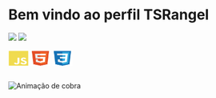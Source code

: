 # Bem vindo ao perfil TSRangel
<div>
<!--   <a href="https://github.com/TSRangel"> -->
  <img height="180em" src="https://github-readme-stats.vercel.app/api?username=TSRangel&show_icons=true&theme=dark&include_all_commits=true&count_private=true"/>
  <img height="180em" src="https://github-readme-stats.vercel.app/api/top-langs/?username=TSRangel&layout=compact&langs_count=6&theme=dark"/>
</div>
<div style="display: inline_block"><br>
  <img align="center" alt="Js" height="30" width="40" src="https://raw.githubusercontent.com/devicons/devicon/master/icons/javascript/javascript-plain.svg ">
  <img align="center" alt="HTML" height="30" width="40" src="https://raw.githubusercontent.com/devicons/devicon/master/icons/html5/html5-original.svg ">
  <img align="center" alt="CSS" height="30" width="40" src="https://raw.githubusercontent.com/devicons/devicon/master/icons/css3/css3-original.svg ">
</div>
 
 <br>
 
 
<div>
 
  ![Animação de cobra](https://github.com/TSRangel/TSRangel/blob/output/github-contribution-grid-snake.svg)

</div>
